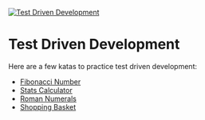 [![Test Driven Development](https://img.shields.io/badge/resource-Martin%20Fawler-EF5BA1.svg?logo=ApacheMaven)][1]

# Test Driven Development

Here are a few katas to practice test driven development:

- [Fibonacci Number][2]
- [Stats Calculator][3]
- [Roman Numerals][4]
- [Shopping Basket][5]



[1]: https://martinfowler.com/bliki/TestDrivenDevelopment.html
[2]: https://github.com/CodingBlackFemales/tdd-java-starter/blob/main/docs/fibonacci-number.md
[3]: https://github.com/CodingBlackFemales/tdd-java-starter/blob/main/docs/stats-calculator.md
[4]: https://github.com/CodingBlackFemales/tdd-java-starter/blob/main/docs/roman-numerals.md
[5]: https://github.com/CodingBlackFemales/tdd-java-starter/blob/main/docs/shopping-basket.md